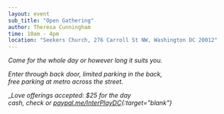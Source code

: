 ```yaml
---
layout: event
sub_title: "Open Gathering"
author: Theresa Cunningham
time: 10am - 4pm
location: "Seekers Church, 276 Carroll St NW, Washington DC 20012"
---
```


*Come for the whole day or however long it suits you.*

*Enter through back door, limited parking in the back,<br>
free parking at metro across the street.*

__Love offerings accepted: $25 for the day<br>
cash, check or
[paypal.me/InterPlayDC](https://paypal.me/InterPlayDC){:target="_blank"}__
